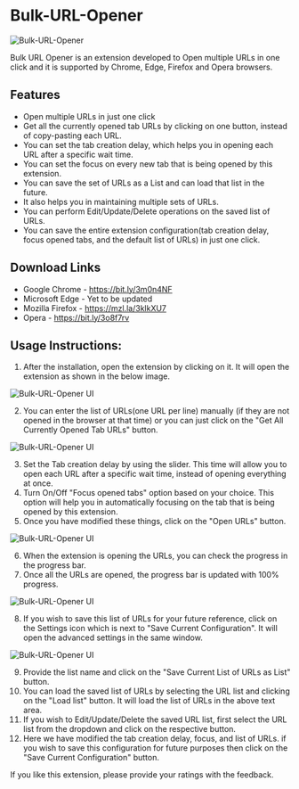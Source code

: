 # Bulk-URL-Opener
![Bulk-URL-Opener](https://1.bp.blogspot.com/-i0s8SbNJZCc/X4sviQ6NgNI/AAAAAAAABJQ/ne1QKJs_GHY58Zl572miY9NPphgKOaexQCLcBGAsYHQ/w200-h200/Logo.png)

Bulk URL Opener is an extension developed to Open multiple URLs in one click and it is supported by Chrome, Edge, Firefox and Opera browsers.

## Features
* Open multiple URLs in just one click
* Get all the currently opened tab URLs by clicking on one button, instead of copy-pasting each URL.
* You can set the tab creation delay, which helps you in opening each URL after a specific wait time.
* You can set the focus on every new tab that is being opened by this extension.
* You can save the set of URLs as a List and can load that list in the future.
* It also helps you in maintaining multiple sets of URLs.
* You can perform Edit/Update/Delete operations on the saved list of URLs.
* You can save the entire extension configuration(tab creation delay, focus opened tabs, and the default list of URLs) in just one click.

## Download Links
* Google Chrome - https://bit.ly/3m0n4NF
* Microsoft Edge - Yet to be updated
* Mozilla Firefox - https://mzl.la/3klkXU7
* Opera - https://bit.ly/3o8f7rv

## Usage Instructions:
<Please watch this video to understand the usage of this extension or read the below-mentioned steps.>

1. After the installation, open the extension by clicking on it.
It will open the extension as shown in the below image.

![Bulk-URL-Opener UI](https://lh3.googleusercontent.com/9QFG2gWbtY4HabzeOcGkWBMBmzIs0qI9lTce8hqLReRJ-vnJ8xzFjixIA9FAa-y7spu7hPQfQg=w640-h400-e365-rj-sc0x00ffffff)

2. You can enter the list of URLs(one URL per line) manually (if they are not opened in the browser at that time) or you can just click on the "Get All Currently Opened Tab URLs" button.

![Bulk-URL-Opener UI](https://lh3.googleusercontent.com/23WWigHUcJMEy6GEF93nMqWt1fwGSa_EA1jM9T5C_deIFEeY_HpeFc2I6UvNoE1vzEU55zzwqA=w640-h400-e365-rj-sc0x00ffffff)

3. Set the Tab creation delay by using the slider. This time will allow you to open each URL after a specific wait time, instead of opening everything at once.
4. Turn On/Off "Focus opened tabs" option based on your choice. This option will help you in automatically focusing on the tab that is being opened by this extension.
5. Once you have modified these things, click on the "Open URLs" button.

![Bulk-URL-Opener UI](https://lh3.googleusercontent.com/vge4EGOMNeDivkd3PP8GstNqaVg2zKnmGHXO49SRuNVYOSnEo8AHBT7EqEKk4WbPN8tPjpwaOQ=w640-h400-e365-rj-sc0x00ffffff)

6. When the extension is opening the URLs, you can check the progress in the progress bar.
7. Once all the URLs are opened, the progress bar is updated with 100% progress.

![Bulk-URL-Opener UI](https://lh3.googleusercontent.com/xw8EAKuE2-Frxq5zhfqkCSWpD3zcZLSbdH-qYYY1tkVY_Rd8i_GYHW6tOZD1Ff0HEO5RWTo6fA=w640-h400-e365-rj-sc0x00ffffff)

8. If you wish to save this list of URLs for your future reference, click on the Settings icon which is next to "Save Current Configuration". It will open the advanced settings in the same window.

![Bulk-URL-Opener UI](https://lh3.googleusercontent.com/6U0sxIAT85dPkr9SneGz2n0QFYLGzSPNw0zUGauDnxtsQ192I_cLsPlea9YLgJUnG2bn7wwGQg=w640-h400-e365-rj-sc0x00ffffff)

9. Provide the list name and click on the "Save Current List of URLs as List" button.
10. You can load the saved list of URLs by selecting the URL list and clicking on the "Load list" button. It will load the list of URLs in the above text area.
11. If you wish to Edit/Update/Delete the saved URL list, first select the URL list from the dropdown and click on the respective button.
12. Here we have modified the tab creation delay, focus, and list of URLs. if you wish to save this configuration for future purposes then click on the "Save Current Configuration" button.

If you like this extension, please provide your ratings with the feedback.